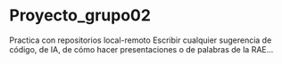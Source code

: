 # Proyecto_grupo02
Practica con repositorios local-remoto
Escribir cualquier sugerencia de código, de IA, de cómo hacer presentaciones o de palabras de la RAE...
